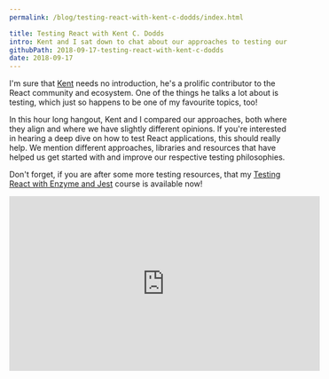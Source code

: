 ```yaml
---
permalink: /blog/testing-react-with-kent-c-dodds/index.html

title: Testing React with Kent C. Dodds
intro: Kent and I sat down to chat about our approaches to testing our React applications.
githubPath: 2018-09-17-testing-react-with-kent-c-dodds
date: 2018-09-17
---
```


I'm sure that [Kent](http://twitter.com/kentcdodds) needs no introduction, he's a prolific contributor to the React community and ecosystem. One of the things he talks a lot about is testing, which just so happens to be one of my favourite topics, too!

In this hour long hangout, Kent and I compared our approaches, both where they align and where we have slightly different opinions. If you're interested in hearing a deep dive on how to test React applications, this should really help. We mention different approaches, libraries and resources that have helped us get started with and improve our respective testing philosophies.

Don't forget, if you are after some more testing resources, that my [Testing React with Enzyme and Jest](https://javascriptplayground.com/testing-react-enzyme-jest/) course is available now!

<iframe width="560" height="315" src="https://www.youtube.com/embed/z4DNlVlOfjU" frameborder="0" allow="autoplay; encrypted-media" allowfullscreen></iframe>
